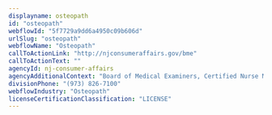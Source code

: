 ```yaml
---
displayname: osteopath
id: "osteopath"
webflowId: "5f7729a9dd6a4950c09b606d"
urlSlug: "osteopath"
webflowName: "Osteopath"
callToActionLink: "http://njconsumeraffairs.gov/bme"
callToActionText: ""
agencyId: nj-consumer-affairs
agencyAdditionalContext: "Board of Medical Examiners, Certified Nurse Midwife Committee"
divisionPhone: "(973) 826-7100"
webflowIndustry: "Osteopath"
licenseCertificationClassification: "LICENSE"
---
```

